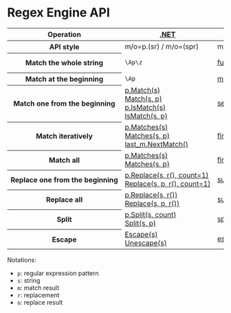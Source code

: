 # Regex Engine API
<table style="white-space: nowrap;">
    <thead>
        <tr>
            <th>Operation</th>
            <th><a href="https://docs.microsoft.com/en-us/dotnet/api/system.text.regularexpressions.regex">.NET</a></th>
            <th><a href="https://docs.python.org/3/library/re.html">Python</a></th>
            <th><a href="https://docs.oracle.com/en/java/javase/18/docs/api/java.base/java/util/regex/package-summary.html">Java</a></th>
            <th><a href="https://developer.mozilla.org/en-US/docs/Web/JavaScript/Guide/Regular_Expressions">JavaScript</a></th>
            <th><a href="https://en.cppreference.com/w/cpp/regex">C++</a></th>
        </tr>
    </thead>
    <tbody>
        <tr>
            <th>API style</th>
            <td>m/o=p.(sr) / m/o=(spr)</td>
            <td>m/o=(prs)</td>
            <td>o=p.(s).(r)</td>
            <td>m/o=s.(pr) / m=p.(s)</td>
            <td>(osmpr)</td>
        </tr>
        <tr>
            <th>Match the whole string</th>
            <td><code>\Ap\z</code></td>
            <td><a href="https://docs.python.org/3/library/re.html#re.fullmatch">fullmatch(p, s)</a></td>
            <td>
                <a href="https://docs.oracle.com/en/java/javase/18/docs/api/java.base/java/util/regex/Pattern.html#matches(java.lang.String,java.lang.CharSequence)">matches(p, s)</a><br />
                <a href="https://docs.oracle.com/en/java/javase/18/docs/api/java.base/java/util/regex/Matcher.html#matches()">p.matcher(s).matches()</a>
            </td>
            <td><code>^non_multiline_p$</code></td>
            <td><a href="https://en.cppreference.com/w/cpp/regex/regex_match">match(s, m, p)</a></td>
        </tr>
        <tr>
            <th>Match at the beginning</th>
            <td><code>\Ap</code></td>
            <td><a href="https://docs.python.org/3/library/re.html#re.match">match(p, s)</a></td>
            <td><a href="https://docs.oracle.com/en/java/javase/18/docs/api/java.base/java/util/regex/Matcher.html#lookingAt()">p.matcher(s).lookingAt()</a></td>
            <td><code>^non_multiline_p</code></td>
            <td><code>^non_ECMA_multiline_p</code></td>
        </tr>
        <tr>
            <th>Match one from the beginning</th>
            <td>
                <a href="https://docs.microsoft.com/en-us/dotnet/api/system.text.regularexpressions.regex.match">p.Match(s)</a><br />
                <a href="https://docs.microsoft.com/en-us/dotnet/api/system.text.regularexpressions.regex.match">Match(s, p)</a><br />
                <a href="https://docs.microsoft.com/en-us/dotnet/api/system.text.regularexpressions.regex.ismatch">p.IsMatch(s)</a><br />
                <a href="https://docs.microsoft.com/en-us/dotnet/api/system.text.regularexpressions.regex.ismatch">IsMatch(s, p)</a>
            </td>
            <td><a href="https://docs.python.org/3/library/re.html#re.search">search(p, s)</a></td>
            <td><a href="https://docs.oracle.com/en/java/javase/18/docs/api/java.base/java/util/regex/Matcher.html#find(int)">p.matcher(s).find(0)</a></td>
            <td>
                <a href="https://developer.mozilla.org/en-US/docs/Web/JavaScript/Reference/Global_Objects/RegExp/exec">p.exec(s)</a><br />
                <a href="https://developer.mozilla.org/en-US/docs/Web/JavaScript/Reference/Global_Objects/String/match">s.match(nonglobal_p)</a><br />
                <a href="https://developer.mozilla.org/en-US/docs/Web/JavaScript/Reference/Global_Objects/String/search">s.search(p)</a><br />
                <a href="https://developer.mozilla.org/en-US/docs/Web/JavaScript/Reference/Global_Objects/RegExp/test">p.test(s)</a><br />
            </td>
            <td><a href="https://en.cppreference.com/w/cpp/regex/regex_search">search(s, m, p)</a></td>
        </tr>
        <tr>
            <th>Match iteratively</th>
            <td>
                <a href="https://docs.microsoft.com/en-us/dotnet/api/system.text.regularexpressions.regex.matches">p.Matches(s)</a><br />
                <a href="https://docs.microsoft.com/en-us/dotnet/api/system.text.regularexpressions.regex.matches">Matches(s, p)</a><br />
                <a href="https://docs.microsoft.com/en-us/dotnet/api/system.text.regularexpressions.match.nextmatch">last_m.NextMatch()</a>
            </td>
            <td><a href="https://docs.python.org/3/library/re.html#re.finditer">finditer(p, s)</a></td>
            <td>
                <a href="https://docs.oracle.com/en/java/javase/18/docs/api/java.base/java/util/regex/Matcher.html#results()">p.matcher(s).results()</a><br />
                <a href="https://docs.oracle.com/en/java/javase/18/docs/api/java.base/java/util/regex/Matcher.html#find(int)">p.matcher(s).find()</a>
            </td>
            <td>
                <a href="https://developer.mozilla.org/en-US/docs/Web/JavaScript/Reference/Global_Objects/String/matchAll">s.matchAll(p)</a><br />
                <a href="https://developer.mozilla.org/en-US/docs/Web/JavaScript/Reference/Global_Objects/RegExp/exec">global_p.exec(s)</a>
            </td>
            <td>
                <a href="https://en.cppreference.com/w/cpp/regex/regex_iterator">iterator(s, p)</a><br />
                <a href="https://en.cppreference.com/w/cpp/regex/regex_token_iterator">token_iterator(s, p, n)</a><br />
                <a href="https://en.cppreference.com/w/cpp/regex/regex_search">search(last_m.suffix(), m, p))</a>
            </td>
        </tr>
        <tr>
            <th>Match all</th>
            <td>
                <a href="https://docs.microsoft.com/en-us/dotnet/api/system.text.regularexpressions.regex.matches">p.Matches(s)</a><br />
                <a href="https://docs.microsoft.com/en-us/dotnet/api/system.text.regularexpressions.regex.matches">Matches(s, p)</a>
            </td>
            <td><a href="https://docs.python.org/3/library/re.html#re.findall">findall(p, s)</a></td>
            <td><a href="https://docs.oracle.com/en/java/javase/18/docs/api/java.base/java/util/regex/Matcher.html#results()">p.matcher(s).results().toList()</a></td>
            <td>
                <a href="https://developer.mozilla.org/en-US/docs/Web/JavaScript/Reference/Global_Objects/String/matchAll">...s.matchAll(p)</a><br />
                <a href="https://developer.mozilla.org/en-US/docs/Web/JavaScript/Reference/Global_Objects/String/match">s.match(global_p)</a>
            </td>
            <td>-</td>
        </tr>
        <tr>
            <th>Replace one from the beginning</th>
            <td>
                <a href="https://docs.microsoft.com/en-us/dotnet/api/system.text.regularexpressions.regex.replace">p.Replace(s, r(), count=1)</a><br />
                <a href="https://docs.microsoft.com/en-us/dotnet/api/system.text.regularexpressions.regex.replace">Replace(s, p, r(), count=1)</a>
            </td>
            <td><a href="https://docs.python.org/3/library/re.html#re.sub">sub(p, r(), s, count=1)</a></td>
            <td><a href="https://docs.oracle.com/en/java/javase/18/docs/api/java.base/java/util/regex/Matcher.html#replaceFirst(java.util.function.Function)">p.matcher(s).replaceFirst(r())</a></td>
            <td><a href="https://developer.mozilla.org/en-US/docs/Web/JavaScript/Reference/Global_Objects/String/replace">s.replace(nonglobal_p, r())</a></td>
            <td><a href="https://en.cppreference.com/w/cpp/regex/regex_replace">replace([o, ]s, p, r, format_first_only)</a></td>
        </tr>
        <tr>
            <th>Replace all</th>
            <td>
                <a href="https://docs.microsoft.com/en-us/dotnet/api/system.text.regularexpressions.regex.replace">p.Replace(s, r())</a><br />
                <a href="https://docs.microsoft.com/en-us/dotnet/api/system.text.regularexpressions.regex.replace">Replace(s, p, r())</a>
            </td>
            <td><a href="https://docs.python.org/3/library/re.html#re.sub">sub(p, r(), s)</a></td>
            <td><a href="https://docs.oracle.com/en/java/javase/18/docs/api/java.base/java/util/regex/Matcher.html#replaceAll(java.util.function.Function)">p.matcher(s).replaceAll(r)</a></td>
            <td>
                <a href="https://developer.mozilla.org/en-US/docs/Web/JavaScript/Reference/Global_Objects/String/replaceAll">s.replaceAll(p, r())</a><br />
                <a href="https://developer.mozilla.org/en-US/docs/Web/JavaScript/Reference/Global_Objects/String/replace">s.replace(global_p, r())</a>
            </td>
            <td><a href="https://en.cppreference.com/w/cpp/regex/regex_replace">replace([o, ]s, p, r)</a></td>
        </tr>
        <tr>
            <th>Split</th>
            <td>
                <a href="https://docs.microsoft.com/en-us/dotnet/api/system.text.regularexpressions.regex.split">p.Split(s, count)</a><br />
                <a href="https://docs.microsoft.com/en-us/dotnet/api/system.text.regularexpressions.regex.split">Split(s, p)</a>
            </td>
            <td><a href="https://docs.python.org/3/library/re.html#re.split">split(p, s)</a></td>
            <td>
                <a href="https://docs.oracle.com/en/java/javase/18/docs/api/java.base/java/util/regex/Pattern.html#split(java.lang.CharSequence,int)">split(s, count)</a><br />
                <a href="https://docs.oracle.com/en/java/javase/18/docs/api/java.base/java/util/regex/Pattern.html#splitAsStream(java.lang.CharSequence)">splitAsStream(s)</a>
            </td>
            <td><a href="https://developer.mozilla.org/en-US/docs/Web/JavaScript/Reference/Global_Objects/String/split">s.split(p, count)</a></td>
            <td>-</td>
        </tr>
        <tr>
            <th>Escape</th>
            <td>
                <a href="https://docs.microsoft.com/en-us/dotnet/api/system.text.regularexpressions.regex.escape">Escape(s)</a><br />
                <a href="https://docs.microsoft.com/en-us/dotnet/api/system.text.regularexpressions.regex.unescape">Unescape(s)</a>
            </td>
            <td><a href="https://docs.python.org/3/library/re.html#re.escape">escape(s)</a></td>
            <td>
                <a href="https://docs.oracle.com/en/java/javase/18/docs/api/java.base/java/util/regex/Pattern.html#quote(java.lang.String)">quote(s)</a><br />
                <a href="https://docs.oracle.com/en/java/javase/18/docs/api/java.base/java/util/regex/Matcher.html#quoteReplacement(java.lang.String)">quoteReplacement(s)</a>
            </td>
            <td>-</td>
            <td>-</td>
        </tr>
    </tbody>
</table>

Notations:
- `p`: regular expression pattern
- `s`: string
- `m`: match result
- `r`: replacement
- `o`: replace result